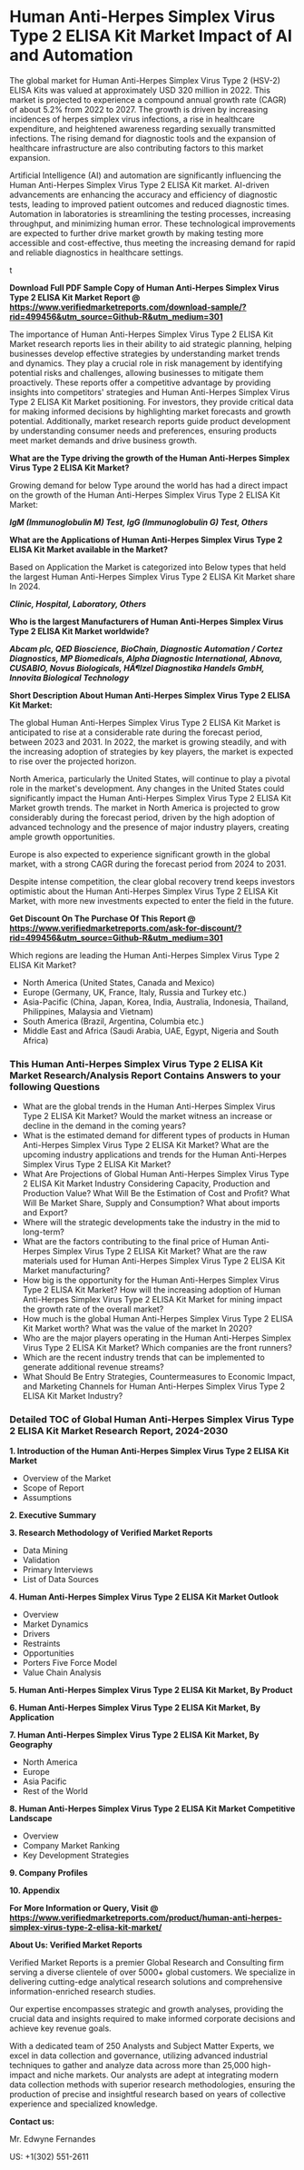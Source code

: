 <meta name="title" content="Global  Human Anti-Herpes Simplex Virus Type 2 ELISA Kit Market Impact of AI and Automation"><meta name="description" content="  The global market for Human Anti-Herpes Simplex Virus Type 2 (HSV-2) ELISA Kits was valued at approximately USD 320 million in 2022. This market is projected to expe"><meta name="title" content=" Human Anti-Herpes Simplex Virus Type 2 ELISA Kit Market Size, Share, Scope, Trends, Growth, Opportunities, Analysis, Forecast"> <h1>Human Anti-Herpes Simplex Virus Type 2 ELISA Kit Market Impact of AI and Automation</h1> <p>The global market for Human Anti-Herpes Simplex Virus Type 2 (HSV-2) ELISA Kits was valued at approximately USD 320 million in 2022. This market is projected to experience a compound annual growth rate (CAGR) of about 5.2% from 2022 to 2027. The growth is driven by increasing incidences of herpes simplex virus infections, a rise in healthcare expenditure, and heightened awareness regarding sexually transmitted infections. The rising demand for diagnostic tools and the expansion of healthcare infrastructure are also contributing factors to this market expansion.</p> <p>Artificial Intelligence (AI) and automation are significantly influencing the Human Anti-Herpes Simplex Virus Type 2 ELISA Kit market. AI-driven advancements are enhancing the accuracy and efficiency of diagnostic tests, leading to improved patient outcomes and reduced diagnostic times. Automation in laboratories is streamlining the testing processes, increasing throughput, and minimizing human error. These technological improvements are expected to further drive market growth by making testing more accessible and cost-effective, thus meeting the increasing demand for rapid and reliable diagnostics in healthcare settings.</p> t</p><p id="" class=""><strong>Download Full PDF Sample Copy of Human Anti-Herpes Simplex Virus Type 2 ELISA Kit Market Report @ <a href="https://www.verifiedmarketreports.com/download-sample/?rid=499456&utm_source=Github-R&utm_medium=301" target="_blank">https://www.verifiedmarketreports.com/download-sample/?rid=499456&utm_source=Github-R&utm_medium=301</a></strong></p><p>The importance of&nbsp;Human Anti-Herpes Simplex Virus Type 2 ELISA Kit Market research reports lies in their ability to aid strategic planning, helping businesses develop effective strategies by understanding market trends and dynamics. They play a crucial role in risk management by identifying potential risks and challenges, allowing businesses to mitigate them proactively. These reports offer a competitive advantage by providing insights into competitors' strategies and Human Anti-Herpes Simplex Virus Type 2 ELISA Kit Market positioning. For investors, they provide critical data for making informed decisions by highlighting market forecasts and growth potential. Additionally, market research reports guide product development by understanding consumer needs and preferences, ensuring products meet market demands and drive business growth.</p><p><strong>What are the&nbsp;Type driving the growth of the Human Anti-Herpes Simplex Virus Type 2 ELISA Kit Market?</strong></p><p id="" class="">Growing demand for below Type around the world has had a direct impact on the growth of the Human Anti-Herpes Simplex Virus Type 2 ELISA Kit Market:</p><em><strong>IgM (Immunoglobulin M) Test, IgG (Immunoglobulin G) Test, Others</strong></em></p><strong>What are the&nbsp;Applications&nbsp;of Human Anti-Herpes Simplex Virus Type 2 ELISA Kit Market available in the Market?</strong></p><p id="" class="">Based on Application the Market is categorized into Below types that held the largest Human Anti-Herpes Simplex Virus Type 2 ELISA Kit Market share In 2024.</p><em><strong>Clinic, Hospital, Laboratory, Others</strong></em></p><strong>Who is the largest Manufacturers of Human Anti-Herpes Simplex Virus Type 2 ELISA Kit Market worldwide?</strong></p><p><em><strong>Abcam plc, QED Bioscience, BioChain, Diagnostic Automation / Cortez Diagnostics, MP Biomedicals, Alpha Diagnostic International, Abnova, CUSABIO, Novus Biologicals, HÃ¶lzel Diagnostika Handels GmbH, Innovita Biological Technology</strong></em></p><p id="" class=""><strong>Short Description About Human Anti-Herpes Simplex Virus Type 2 ELISA Kit Market:</strong></p><p>The global Human Anti-Herpes Simplex Virus Type 2 ELISA Kit Market is anticipated to rise at a considerable rate during the forecast period, between 2023 and 2031. In 2022, the market is growing steadily, and with the increasing adoption of strategies by key players, the market is expected to rise over the projected horizon.</p><p>North America, particularly the United States, will continue to play a pivotal role in the market's development. Any changes in the United States could significantly impact the Human Anti-Herpes Simplex Virus Type 2 ELISA Kit Market growth trends. The market in North America is projected to grow considerably during the forecast period, driven by the high adoption of advanced technology and the presence of major industry players, creating ample growth opportunities.</p><p>Europe is also expected to experience significant growth in the global market, with a strong CAGR during the forecast period from 2024 to 2031.</p><p>Despite intense competition, the clear global recovery trend keeps investors optimistic about the Human Anti-Herpes Simplex Virus Type 2 ELISA Kit Market, with more new investments expected to enter the field in the future.</p><p id="" class=""><strong>Get Discount On The Purchase Of This Report @ <a href="https://www.verifiedmarketreports.com/ask-for-discount/?rid=499456&utm_source=Github-R&utm_medium=301" target="_blank">https://www.verifiedmarketreports.com/ask-for-discount/?rid=499456&utm_source=Github-R&utm_medium=301</a></strong></p>Which regions are leading the Human Anti-Herpes Simplex Virus Type 2 ELISA Kit Market?</p><ul><li>North America (United States, Canada and Mexico)</li><li>Europe (Germany, UK, France, Italy, Russia and Turkey etc.)</li><li>Asia-Pacific (China, Japan, Korea, India, Australia, Indonesia, Thailand, Philippines, Malaysia and Vietnam)</li><li>South America (Brazil, Argentina, Columbia etc.)</li><li>Middle East and Africa (Saudi Arabia, UAE, Egypt, Nigeria and South Africa)</li></ul><h3 id="" class="">This Human Anti-Herpes Simplex Virus Type 2 ELISA Kit Market Research/Analysis Report Contains Answers to your following Questions</h3><ul><li>What are the global trends in the Human Anti-Herpes Simplex Virus Type 2 ELISA Kit Market? Would the market witness an increase or decline in the demand in the coming years?</li><li>What is the estimated demand for different types of products in Human Anti-Herpes Simplex Virus Type 2 ELISA Kit Market? What are the upcoming industry applications and trends for the Human Anti-Herpes Simplex Virus Type 2 ELISA Kit Market?</li><li>What Are Projections of Global Human Anti-Herpes Simplex Virus Type 2 ELISA Kit Market Industry Considering Capacity, Production and Production Value? What Will Be the Estimation of Cost and Profit? What Will Be Market Share, Supply and Consumption? What about imports and Export?</li><li>Where will the strategic developments take the industry in the mid to long-term?</li><li>What are the factors contributing to the final price of Human Anti-Herpes Simplex Virus Type 2 ELISA Kit Market? What are the raw materials used for Human Anti-Herpes Simplex Virus Type 2 ELISA Kit Market manufacturing?</li><li>How big is the opportunity for the Human Anti-Herpes Simplex Virus Type 2 ELISA Kit Market? How will the increasing adoption of Human Anti-Herpes Simplex Virus Type 2 ELISA Kit Market for mining impact the growth rate of the overall market?</li><li>How much is the global Human Anti-Herpes Simplex Virus Type 2 ELISA Kit Market worth? What was the value of the market In 2020?</li><li>Who are the major players operating in the Human Anti-Herpes Simplex Virus Type 2 ELISA Kit Market? Which companies are the front runners?</li><li>Which are the recent industry trends that can be implemented to generate additional revenue streams?</li><li>What Should Be Entry Strategies, Countermeasures to Economic Impact, and Marketing Channels for Human Anti-Herpes Simplex Virus Type 2 ELISA Kit Market Industry?</li></ul><h3 id="" class="">Detailed TOC of Global Human Anti-Herpes Simplex Virus Type 2 ELISA Kit Market Research Report, 2024-2030</h3><p id="" class=""><strong>1. Introduction of the Human Anti-Herpes Simplex Virus Type 2 ELISA Kit Market</strong></p><ul><li>Overview of the Market</li><li>Scope of Report</li><li>Assumptions</li></ul><p id="" class=""><strong>2. Executive Summary</strong></p><p id="" class=""><strong>3. Research Methodology of Verified Market Reports</strong></p><ul><li>Data Mining</li><li>Validation</li><li>Primary Interviews</li><li>List of Data Sources</li></ul><p id="" class=""><strong>4. Human Anti-Herpes Simplex Virus Type 2 ELISA Kit Market Outlook</strong></p><ul><li>Overview</li><li>Market Dynamics</li><li>Drivers</li><li>Restraints</li><li>Opportunities</li><li>Porters Five Force Model</li><li>Value Chain Analysis</li></ul><p id="" class=""><strong>5. Human Anti-Herpes Simplex Virus Type 2 ELISA Kit Market, By Product</strong></p><p id="" class=""><strong>6. Human Anti-Herpes Simplex Virus Type 2 ELISA Kit Market, By Application</strong></p><p id="" class=""><strong>7. Human Anti-Herpes Simplex Virus Type 2 ELISA Kit Market, By Geography</strong></p><ul><li>North America</li><li>Europe</li><li>Asia Pacific</li><li>Rest of the World</li></ul><p id="" class=""><strong>8. Human Anti-Herpes Simplex Virus Type 2 ELISA Kit Market Competitive Landscape</strong></p><ul><li>Overview</li><li>Company Market Ranking</li><li>Key Development Strategies</li></ul><p id="" class=""><strong>9. Company Profiles</strong></p><p id="" class=""><strong>10. Appendix</strong></p><p id="" class=""><strong>For More Information or Query, Visit @ <a href="https://www.verifiedmarketreports.com/product/human-anti-herpes-simplex-virus-type-2-elisa-kit-market/" target="_blank">https://www.verifiedmarketreports.com/product/human-anti-herpes-simplex-virus-type-2-elisa-kit-market/</a></strong></p><p id="" class=""><strong>About Us: Verified Market Reports</strong></p><p id="" class="">Verified Market Reports is a premier Global Research and Consulting firm serving a diverse clientele of over 5000+ global customers. We specialize in delivering cutting-edge analytical research solutions and comprehensive information-enriched research studies.</p><p id="" class="">Our expertise encompasses strategic and growth analyses, providing the crucial data and insights required to make informed corporate decisions and achieve key revenue goals.</p><p id="" class="">With a dedicated team of 250 Analysts and Subject Matter Experts, we excel in data collection and governance, utilizing advanced industrial techniques to gather and analyze data across more than 25,000 high-impact and niche markets. Our analysts are adept at integrating modern data collection methods with superior research methodologies, ensuring the production of precise and insightful research based on years of collective experience and specialized knowledge.</p><p id="" class=""><strong>Contact us:</strong></p><p id="" class="">Mr. Edwyne Fernandes</p><p id="" class="">US: +1(302) 551-2611</p>